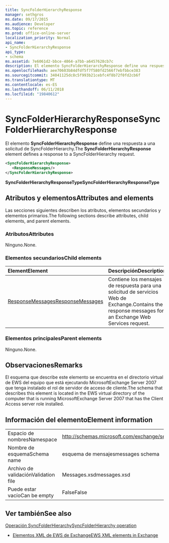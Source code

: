 ```yaml
---
title: SyncFolderHierarchyResponse
manager: sethgros
ms.date: 09/17/2015
ms.audience: Developer
ms.topic: reference
ms.prod: office-online-server
localization_priority: Normal
api_name:
- SyncFolderHierarchyResponse
api_type:
- schema
ms.assetid: 7e6061d2-bbce-4864-a7bb-a6457628cb7c
description: El elemento SyncFolderHierarchyResponse define una respuesta a una solicitud de SyncFolderHierarchy.
ms.openlocfilehash: aee70603b84dfdf5f7f580fd2566f7ebfbbce383
ms.sourcegitcommit: 34041125dc8c5f993b21cebfc4f8b72f0fd2cb6f
ms.translationtype: MT
ms.contentlocale: es-ES
ms.lasthandoff: 06/11/2018
ms.locfileid: "19840612"
---
```

# <a name="syncfolderhierarchyresponse"></a><span data-ttu-id="350eb-103">SyncFolderHierarchyResponse</span><span class="sxs-lookup"><span data-stu-id="350eb-103">SyncFolderHierarchyResponse</span></span>

<span data-ttu-id="350eb-104">El elemento **SyncFolderHierarchyResponse** define una respuesta a una solicitud de SyncFolderHierarchy.</span><span class="sxs-lookup"><span data-stu-id="350eb-104">The **SyncFolderHierarchyResponse** element defines a response to a SyncFolderHierarchy request.</span></span> 
  
```xml
<SyncFolderHierarchyResponse>
   <ResponseMessages/>
</SyncFolderHierarchyResponse>
```

 <span data-ttu-id="350eb-105">**SyncFolderHierarchyResponseType**</span><span class="sxs-lookup"><span data-stu-id="350eb-105">**SyncFolderHierarchyResponseType**</span></span>
## <a name="attributes-and-elements"></a><span data-ttu-id="350eb-106">Atributos y elementos</span><span class="sxs-lookup"><span data-stu-id="350eb-106">Attributes and elements</span></span>

<span data-ttu-id="350eb-107">Las secciones siguientes describen los atributos, elementos secundarios y elementos primarios.</span><span class="sxs-lookup"><span data-stu-id="350eb-107">The following sections describe attributes, child elements, and parent elements.</span></span>
  
### <a name="attributes"></a><span data-ttu-id="350eb-108">Atributos</span><span class="sxs-lookup"><span data-stu-id="350eb-108">Attributes</span></span>

<span data-ttu-id="350eb-109">Ninguno.</span><span class="sxs-lookup"><span data-stu-id="350eb-109">None.</span></span>
  
### <a name="child-elements"></a><span data-ttu-id="350eb-110">Elementos secundarios</span><span class="sxs-lookup"><span data-stu-id="350eb-110">Child elements</span></span>

|<span data-ttu-id="350eb-111">**Element**</span><span class="sxs-lookup"><span data-stu-id="350eb-111">**Element**</span></span>|<span data-ttu-id="350eb-112">**Descripción**</span><span class="sxs-lookup"><span data-stu-id="350eb-112">**Description**</span></span>|
|:-----|:-----|
|[<span data-ttu-id="350eb-113">ResponseMessages</span><span class="sxs-lookup"><span data-stu-id="350eb-113">ResponseMessages</span></span>](responsemessages.md) <br/> |<span data-ttu-id="350eb-114">Contiene los mensajes de respuesta para una solicitud de servicios Web de Exchange.</span><span class="sxs-lookup"><span data-stu-id="350eb-114">Contains the response messages for an Exchange Web Services request.</span></span>  <br/> |
   
### <a name="parent-elements"></a><span data-ttu-id="350eb-115">Elementos principales</span><span class="sxs-lookup"><span data-stu-id="350eb-115">Parent elements</span></span>

<span data-ttu-id="350eb-116">Ninguno.</span><span class="sxs-lookup"><span data-stu-id="350eb-116">None.</span></span>
  
## <a name="remarks"></a><span data-ttu-id="350eb-117">Observaciones</span><span class="sxs-lookup"><span data-stu-id="350eb-117">Remarks</span></span>

<span data-ttu-id="350eb-118">El esquema que describe este elemento se encuentra en el directorio virtual de EWS del equipo que está ejecutando MicrosoftExchange Server 2007 que tenga instalado el rol de servidor de acceso de cliente.</span><span class="sxs-lookup"><span data-stu-id="350eb-118">The schema that describes this element is located in the EWS virtual directory of the computer that is running MicrosoftExchange Server 2007 that has the Client Access server role installed.</span></span>
  
## <a name="element-information"></a><span data-ttu-id="350eb-119">Información del elemento</span><span class="sxs-lookup"><span data-stu-id="350eb-119">Element information</span></span>

|||
|:-----|:-----|
|<span data-ttu-id="350eb-120">Espacio de nombres</span><span class="sxs-lookup"><span data-stu-id="350eb-120">Namespace</span></span>  <br/> |http://schemas.microsoft.com/exchange/services/2006/messages  <br/> |
|<span data-ttu-id="350eb-121">Nombre de esquema</span><span class="sxs-lookup"><span data-stu-id="350eb-121">Schema name</span></span>  <br/> |<span data-ttu-id="350eb-122">esquema de mensajes</span><span class="sxs-lookup"><span data-stu-id="350eb-122">messages schema</span></span>  <br/> |
|<span data-ttu-id="350eb-123">Archivo de validación</span><span class="sxs-lookup"><span data-stu-id="350eb-123">Validation file</span></span>  <br/> |<span data-ttu-id="350eb-124">Messages.xsd</span><span class="sxs-lookup"><span data-stu-id="350eb-124">messages.xsd</span></span>  <br/> |
|<span data-ttu-id="350eb-125">Puede estar vacío</span><span class="sxs-lookup"><span data-stu-id="350eb-125">Can be empty</span></span>  <br/> |<span data-ttu-id="350eb-126">False</span><span class="sxs-lookup"><span data-stu-id="350eb-126">False</span></span>  <br/> |
   
## <a name="see-also"></a><span data-ttu-id="350eb-127">Ver también</span><span class="sxs-lookup"><span data-stu-id="350eb-127">See also</span></span>



[<span data-ttu-id="350eb-128">Operación SyncFolderHierarchy</span><span class="sxs-lookup"><span data-stu-id="350eb-128">SyncFolderHierarchy operation</span></span>](syncfolderhierarchy-operation.md)


- [<span data-ttu-id="350eb-129">Elementos XML de EWS de Exchange</span><span class="sxs-lookup"><span data-stu-id="350eb-129">EWS XML elements in Exchange</span></span>](ews-xml-elements-in-exchange.md)

